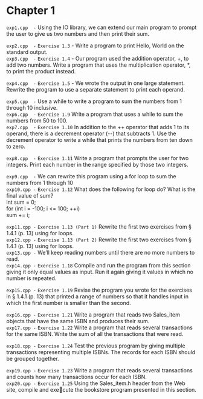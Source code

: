 #      Chapter 1          



`exp1.cpp  -`  Using the IO library, we can extend our main program to prompt the user to give us two numbers and then print their sum.    
        
`exp2.cpp  -`  `Exercise 1.3` - Write a program to print Hello, World on the standard output.    
`exp3.cpp  -`  `Exercise 1.4` - Our program used the addition operator, +, to add two numbers. Write a program that uses the multiplication operator, *, to print the product instead.   
     
`exp4.cpp  -`  `Exercise 1.5` - We wrote the output in one large statement. Rewrite the program to use a separate statement to print each operand.    
           
`exp5.cpp  -`  Use a while to write a program to sum the numbers from 1 through 10 inclusive.     
`exp6.cpp  -`  `Exercise 1.9` Write a program that uses a while to sum the numbers from 50 to 100.     
`exp7.cpp  -`  `Exercise 1.10` In addition to the ++ operator that adds 1 to its operand, there is a decrement operator (--) that subtracts 1. Use the decrement operator to write a while that prints the numbers from ten down to zero.      

`exp8.cpp  -`  `Exercise 1.11` Write a program that prompts the user for two integers. Print each number in the range specified by those two integers.       

`exp9.cpp  -`  We can rewrite this program using a for loop to sum the numbers from 1 through 10       
`exp10.cpp -`  `Exercise 1.12` What does the following for loop do? What is the final value of sum?      
int sum = 0;       
for (int i = -100; i <= 100; ++i)       
sum += i;       

`exp11.cpp -`  `Exercise 1.13 (Part 1)` Rewrite the first two exercises from § 1.4.1 (p. 13) using for loops.      
`exp12.cpp -`  `Exercise 1.13 (Part 2)` Rewrite the first two exercises from § 1.4.1 (p. 13) using for loops.       
`exp13.cpp -`  We’ll keep reading numbers until there are no more numbers to read.       
`exp14.cpp -`  `Exercise 1.18` Compile and run the program from this section giving it only equal values as input. Run it again giving it values in which no number is repeated.       

`exp15.cpp -`  `Exercise 1.19` Revise the program you wrote for the exercises in § 1.4.1 (p. 13) that printed a range of numbers so that it handles input in which the first number is smaller than the second.       

`exp16.cpp -`  `Exercise 1.21` Write a program that reads two Sales_item objects that have the same ISBN and produces their sum.      
`exp17.cpp -`  `Exercise 1.22` Write a program that reads several transactions for the same ISBN. Write the sum of all the transactions that were read.      

`exp18.cpp -`  `Exercise 1.24` Test the previous program by giving multiple transactions representing multiple ISBNs. The records for each ISBN should be grouped together.      
        
`exp19.cpp -`  `Exercise 1.23` Write a program that reads several transactions and counts how many transactions occur for each ISBN.       
`exp20.cpp -`  `Exercise 1.25` Using the Sales_item.h header from the Web site, compile and execute the bookstore program presented in this section.     

     
